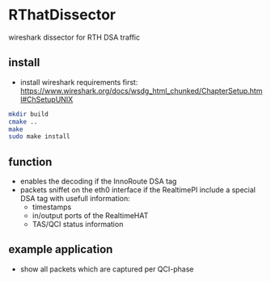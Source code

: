 # RThatDissector

wireshark dissector for RTH DSA traffic


## install
* install wireshark requirements first: https://www.wireshark.org/docs/wsdg_html_chunked/ChapterSetup.html#ChSetupUNIX

```sh
mkdir build
cmake ..
make
sudo make install

```

## function
* enables the decoding if the InnoRoute DSA tag
* packets sniffet on the eth0 interface if the RealtimePI include a special DSA tag with usefull information:
	* timestamps
	* in/output ports of the RealtimeHAT
	* TAS/QCI status information
	
## example application
* show all packets which are captured per QCI-phase
